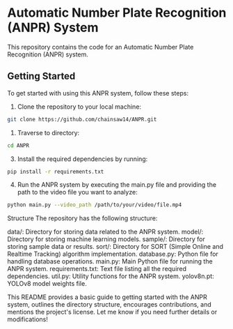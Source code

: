 # Automatic Number Plate Recognition (ANPR) System

This repository contains the code for an Automatic Number Plate Recognition (ANPR) system.

## Getting Started

To get started with using this ANPR system, follow these steps:

1. Clone the repository to your local machine:

```bash
git clone https://github.com/chainsaw14/ANPR.git
```
1. Traverse to directory:

```bash
cd ANPR
```

3. Install the required dependencies by running:
```bash
pip install -r requirements.txt
```
4. Run the ANPR system by executing the main.py file and providing the path to the video file you want to analyze:
```bash
python main.py --video_path /path/to/your/video/file.mp4
```

Structure
The repository has the following structure:

data/: Directory for storing data related to the ANPR system.
model/: Directory for storing machine learning models.
sample/: Directory for storing sample data or results.
sort/: Directory for SORT (Simple Online and Realtime Tracking) algorithm implementation.
database.py: Python file for handling database operations.
main.py: Main Python file for running the ANPR system.
requirements.txt: Text file listing all the required dependencies.
util.py: Utility functions for the ANPR system.
yolov8n.pt: YOLOv8 model weights file.

This README provides a basic guide to getting started with the ANPR system, outlines the directory structure, encourages contributions, and mentions the project's license. Let me know if you need further details or modifications!
